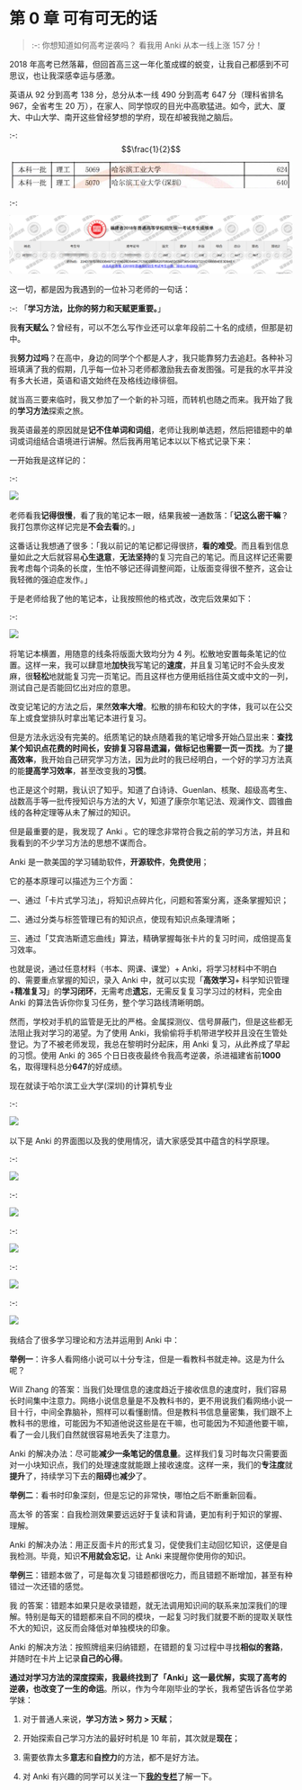 # 第 0 章 可有可无的话

> :-: 你想知道如何高考逆袭吗？ 看我用 Anki 从本一线上涨 157 分！

2018 年高考已然落幕，但回首高三这一年化茧成蝶的蜕变，让我自己都感到不可思议，也让我深感幸运与感激。

英语从 92 分到高考 138 分，总分从本一线 490 分到高考 647 分（理科省排名 967，全省考生 20 万），在家人、同学惊叹的目光中高歌猛进。如今，武大、厦大、中山大学、南开这些曾经梦想的学府，现在却被我抛之脑后。

:-: $$\frac{1}{2}$$ 

![](../.gitbook/assets/screenshot_1593453028602.png)

:-: 

![](../.gitbook/assets/screenshot_1593453181673.png)

这一切，都是因为我遇到的一位补习老师的一句话：

:-: 「**学习方法，比你的努力和天赋更重要。**」

我**有天赋么**？曾经有，可以不怎么写作业还可以拿年段前二十名的成绩，但那是初中。

我**努力过吗**？在高中，身边的同学个个都是人才，我只能靠努力去追赶。各种补习班填满了我的假期，几乎每一位补习老师都激励我去奋发图强。可是我的水平并没有多大长进，英语和语文始终在及格线边缘徘徊。

就当高三要来临时，我又参加了一个新的补习班，而转机也随之而来。我开始了我的**学习方法**探索之旅。

我英语最差的原因就是**记不住单词和词组**，老师让我刷单选题，然后把错题中的单词或词组结合语境进行讲解。然后我再用笔记本以以下格式记录下来：

一开始我是这样记的：

:-: 

![](https://pic4.zhimg.com/80/v2-d3a0b13d1b386828b2fc7b0cf910c513_720w.jpg)

老师看我**记得很慢**，看了我的笔记本一眼，结果我被一通数落：「**记这么密干嘛**？我打包票你这样记完是**不会去看**的。」

这番话让我想通了很多：「我以前记的笔记都记得很挤，**看的难受**。而且看到信息量如此之大后就容易**心生退意**，**无法坚持**的复习完自己的笔记。而且这样记还需要我考虑每个词条的长度，生怕不够记还得调整间距，让版面变得很不整齐，这会让我轻微的强迫症发作。」

于是老师给我了他的笔记本，让我按照他的格式改，改完后效果如下：

:-: 

![](https://pic1.zhimg.com/80/v2-b83fd86651ec08adde6748dd5872f4bc_720w.jpg)

将笔记本横置，用随意的线条将版面大致均分为 4 列。松散地安置每条笔记的位置。这样一来，我可以肆意地**加快**我写笔记的**速度**，并且复习笔记时不会头皮发麻，很**轻松**地就能复习完一页笔记。而且这样也方便用纸挡住英文或中文的一列，测试自己是否能回忆出对应的意思。

改变记笔记的方法之后，果然**效率大增**。松散的排布和较大的字体，我可以在公交车上或食堂排队时拿出笔记本进行复习。

但是方法永远没有完美的。纸质笔记的缺点随着我的笔记增多开始凸显出来：**查找某个知识点花费的时间长，安排复习容易遗漏，做标记也需要一页一页找**。为了**提高效率**，我开始自己研究学习方法，因为此时的我已经明白，一个好的学习方法真的能**提高学习效率**，甚至改变我的**习惯**。

也正是这个时期，我认识了知乎。知道了白诗诗、Guenlan、核聚、超级高考生、战数高手等一批传授知识与方法的大 V，知道了康奈尔笔记法、观澜作文、圆锥曲线的各种定理等从未了解过的知识。

但是最重要的是，我发现了 Anki 。它的理念非常符合我之前的学习方法，并且和我看到的不少学习方法的思想不谋而合。

Anki 是一款美国的学习辅助软件，**开源软件**，**免费使用**；

它的基本原理可以描述为三个方面：

一、通过「卡片式学习法」，将知识点碎片化，问题和答案分离，逐条掌握知识；

二、通过分类与标签管理已有的知识点，使现有知识点条理清晰；

三、通过「艾宾浩斯遗忘曲线」算法，精确掌握每张卡片的复习时间，成倍提高复习效率。

也就是说，通过任意材料（书本、网课、课堂）+ Anki，将学习材料中不明白的、需要重点掌握的知识，录入 Anki 中，就可以实现「**高效学习**+ 科学知识管理 +**精准复习**」的**学习闭环**，无需考虑**遗忘**，无需反复复习学习过的材料，完全由 Anki 的算法告诉你你复习任务，整个学习路线清晰明朗。

然而，学校对手机的监管是无比的严格。金属探测仪、信号屏蔽门，但是这些都无法阻止我对学习的渴望。为了使用 Anki，我偷偷将手机带进学校并且没在生管处登记。为了不被老师发现，我总在黎明时分起床，用 Anki 复习，从此养成了早起的习惯。使用 Anki 的 365 个日日夜夜最终令我高考逆袭，杀进福建省前**1000**名，取得理科总分**647**的好成绩。

现在就读于哈尔滨工业大学\(深圳\)的计算机专业

:-: 

![](https://pic2.zhimg.com/80/v2-4fe0c58b24d58fa4640650a7851ad4b5_720w.jpg)

以下是 Anki 的界面图以及我的使用情况，请大家感受其中蕴含的科学原理。

:-: 

![](https://pic4.zhimg.com/80/v2-89a052f644caf9f45c002987a3c237db_720w.jpg)

:-: 

![](https://pic1.zhimg.com/80/v2-c655c0cdb591a4317d5d52514db9d888_720w.jpg)

:-: 

![](https://pic3.zhimg.com/80/v2-320c19c535c24508eeedac04f29b4e8e_720w.jpg)

:-: 

![](https://pic4.zhimg.com/80/v2-00a433793295a815f5ca61e82baa8bbb_720w.jpg)

:-: 

![](https://pic3.zhimg.com/80/v2-a7aac545b0eca47b7518090043784f6e_720w.jpg)

我结合了很多学习理论和方法并运用到 Anki 中：

**举例一**：许多人看网络小说可以十分专注，但是一看教科书就走神。这是为什么呢？

Will Zhang 的答案：当我们处理信息的速度趋近于接收信息的速度时，我们容易长时间集中注意力。网络小说信息量是不及教科书的，更不用说我们看网络小说一目十行，中间全靠脑补，照样可以看懂剧情。但是教科书信息量密集，我们跟不上教科书的思维，可能因为不知道他说这些是在干嘛，也可能因为不知道他要干嘛，看了一会儿我们自然就很容易地丢失了注意力。

Anki 的解决办法：尽可能**减少一条笔记的信息量**。这样我们复习时每次只需要面对一小块知识点，我们的处理速度就能跟上接收速度。这样一来，我们的**专注度**就**提升**了，持续学习下去的**阻碍**也**减少**了。

**举例二**：看书时印象深刻，但是忘记的非常快，哪怕之后不断重新回看。

高太爷 的答案：自我检测效果要远远好于复读和背诵，更加有利于知识的掌握、理解。

Anki 的解决办法：用正反面卡片的形式复习，促使我们主动回忆知识，这便是自我检测。毕竟，知识**不用就会忘记**，让 Anki 来提醒你使用你的知识。

**举例三**：错题本做了，可是每次复习错题都很吃力，而且错题不断增加，甚至有种错过一次还错的感觉。

我 的答案：错题本如果只是收录错题，就无法调用知识间的联系来加深我们的理解。特别是每天的错题都来自不同的模块，一起复习时我们就要不断的提取关联性不大的知识，这反而会降低对单独模块的印象。

Anki 的解决方法：按照牌组来归纳错题，在错题的复习过程中寻找**相似的套路**，并随时在卡片上记录**自己的心得**。

**通过对学习方法的深度探索，我最终找到了「Anki」这一最优解，实现了高考的逆袭，也改变了一生的命运**。所以，作为今年刚毕业的学长，我希望告诉各位学弟学妹：

1. 对于普通人来说，**学习方法 &gt; 努力 &gt; 天赋**；

2. 开始探索自己学习方法的最好时机是 10 年前，其次就是**现在**；

3. 需要依靠太多**意志**和**自控力**的方法，都不是好方法。

4. 对 Anki 有兴趣的同学可以关注一下[**我的专栏**](https://zhuanlan.zhihu.com/ankigaokao)了解一下。

